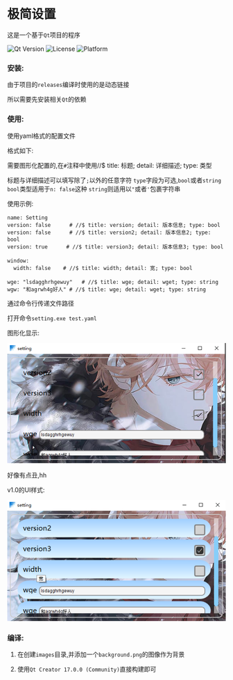<!--
 * @encode: utf-8
 * @Date: 2025-08-22 21:17:17
 * @LastEditTime: 2025-08-22 22:04:34
 * @FilePath: /TDSetting/Qt/setting/README.md
-->
# 极简设置

这是一个基于`Qt`项目的程序

![Qt Version](https://img.shields.io/badge/Qt-6.9.1-green.svg)
![License](https://img.shields.io/badge/License-MIT-blue.svg)
![Platform](https://img.shields.io/badge/Platform-Windows%20%7C%20Linux%20%7C%20macOS-lightgrey.svg)

### 安装:
由于项目的`releases`编译时使用的是动态链接

所以需要先安装相关`Qt`的依赖

### 使用:

使用yaml格式的配置文件

格式如下:

需要图形化配置的,在`#`注释中使用//$ title: 标题; detail: 详细描述; type: 类型

标题与详细描述可以填写除了`;`以外的任意字符
`type`字段为可选,`bool`或者`string`
`bool`类型适用于`n: false`这种
`string`则适用以`"`或者`'`包裹字符串

使用示例:
```
name: Setting
version: false      # //$ title: version; detail: 版本信息; type: bool
version: false      # //$ title: version2; detail: 版本信息2; type: bool
version: true      # //$ title: version3; detail: 版本信息3; type: bool

window:
  width: false    # //$ title: width; detail: 宽; type: bool

wge: "lsdagghrhgewuy"   # //$ title: wge; detail: wget; type: string
wgw: "和agrwh4g好人" # //$ title: wge; detail: wget; type: string
```

通过命令行传递文件路径

打开命令`setting.exe test.yaml`

图形化显示:

![setup](./READMEimg/em2.png)

好像有点丑,hh

v1.0的UI样式:

![setup](./READMEimg/em.png)

### 编译:
1. 在创建`images`目录,并添加一个`background.png`的图像作为背景

2. 使用`Qt Creator 17.0.0 (Community)`直接构建即可

